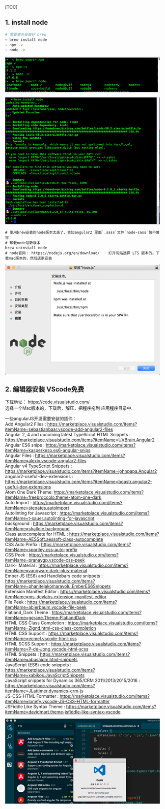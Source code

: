 [TOC]

## 1. install node

```  bash
# 需要事先安装好 brew
~ brew install node
~ npm -v
~ node -v
```
![](./img/037-mac.png)  

![](./img/038-mac.png)   

```    
# 使用brew安装的node版本太高了，告知angular2 里面`.sass`文件`node-sass`包不兼容
# 卸载node最新版本
brew uninstall node 
# node官网： https://nodejs.org/en/download/    打开网站选择 LTS 版本的。下载mac版本的，然后店家安装
```
![](./img/039-mac.png)



## 2. 编辑器安装 VScode免费

下载地址： 
https://code.visualstudio.com/  
选择一个Mac版本的，下载后，解压，把程序拖到 应用程序目录中.     

一些angularJS开发需要安装的插件：  
Add Angular2 Files : https://marketplace.visualstudio.com/items?itemName=sebastianbaar.vscode-add-angular2-files     
Angular 2, 4 and upcoming latest TypeScript HTML Snippets : https://marketplace.visualstudio.com/items?itemName=UVBrain.Angular2     
Angular ES6 snips : https://marketplace.visualstudio.com/items?itemName=kasperkeso.es6-angular-snips   
Angular Files : https://marketplace.visualstudio.com/items?itemName=alexiv.vscode-angular2-files    
Angular v4 TypeScript Snippets : https://marketplace.visualstudio.com/items?itemName=johnpapa.Angular2    
angular2-useful-dev-extensions : https://marketplace.visualstudio.com/items?itemName=boastr.angular2-useful-dev-extensions    
Atom One Dark Theme: https://marketplace.visualstudio.com/items?itemName=freebroccolo.theme-atom-one-dark    
Auto Import : https://marketplace.visualstudio.com/items?itemName=steoates.autoimport      
Autolinting for Javascript : https://marketplace.visualstudio.com/items?itemName=t-sauer.autolinting-for-javascript     
background  : https://marketplace.visualstudio.com/items?itemName=shalldie.background     
Class autocomplete for HTML : https://marketplace.visualstudio.com/items?itemName=AESSoft.aessoft-class-autocomplete     
CSS Auto Prefix : https://marketplace.visualstudio.com/items?itemName=sporiley.css-auto-prefix     
CSS Peek  : https://marketplace.visualstudio.com/items?itemName=pranaygp.vscode-css-peek     
Dark+ Material : https://marketplace.visualstudio.com/items?itemName=vangware.dark-plus-material    
Ember JS (ES6) and Handlebars code snippets : https://marketplace.visualstudio.com/items?itemName=phanitejakomaravolu.EmberES6Snippets     
Extension Manifest Editor : https://marketplace.visualstudio.com/items?itemName=ms-devlabs.extension-manifest-editor    
File Peek : https://marketplace.visualstudio.com/items?itemName=abierbaum.vscode-file-peek     
Flatland_Dark Theme : https://marketplace.visualstudio.com/items?itemName=gerane.Theme-FlatlandDark    
HTML CSS Class Completion : https://marketplace.visualstudio.com/items?itemName=Zignd.html-css-class-completion    
HTML CSS Support : https://marketplace.visualstudio.com/items?itemName=ecmel.vscode-html-css    
HTML SCSS Support : https://marketplace.visualstudio.com/items?itemName=P-de-Jong.vscode-html-scss    
HTML Snippets : https://marketplace.visualstudio.com/items?itemName=abusaidm.html-snippets   
JavaScript (ES6) code snippets : https://marketplace.visualstudio.com/items?itemName=xabikos.JavaScriptSnippets    
JavaScript snippets for Dynamics 365/CRM 2011/2013/2015/2016 : https://marketplace.visualstudio.com/items?itemName=JLattimer.dynamics-crm-js     
JS-CSS-HTML Formatter : https://marketplace.visualstudio.com/items?itemName=lonefy.vscode-JS-CSS-HTML-formatter    
JSFiddle Like Syntax Theme : https://marketplace.visualstudio.com/items?itemName=davidmart.theme-jsfiddle-like-syntax-vscode       

![](./img/040-mac.png)